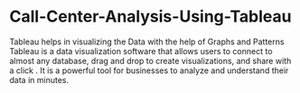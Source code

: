 # Call-Center-Analysis-Using-Tableau
Tableau helps in visualizing the Data with the help of Graphs and Patterns
Tableau is a data visualization software that allows users to connect to almost any database, drag and drop to create visualizations, and share with a click . It is a powerful tool for businesses to analyze and understand their data in minutes.
